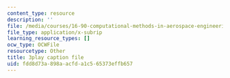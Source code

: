```yaml
---
content_type: resource
description: ''
file: /media/courses/16-90-computational-methods-in-aerospace-engineering-spring-2014/fdd8d73a898aacfda1c565373effb657_Hn6f6tCKQwE.srt
file_type: application/x-subrip
learning_resource_types: []
ocw_type: OCWFile
resourcetype: Other
title: 3play caption file
uid: fdd8d73a-898a-acfd-a1c5-65373effb657
---
```

